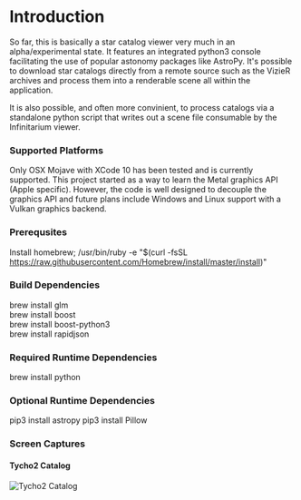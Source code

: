 # Introduction
So far, this is basically a star catalog viewer very much in an alpha/experimental state. It features an integrated python3 console facilitating the use of popular astonomy packages like AstroPy. It's possible to download star catalogs directly from a remote source such as the VizieR archives and process them into a renderable scene all within the application.  

It is also possible, and often more convinient, to process catalogs via a standalone python script that writes out a scene file consumable by the Infinitarium viewer.        

### Supported Platforms
Only OSX Mojave with XCode 10 has been tested and is currently supported. This project started as a way to learn the Metal graphics API (Apple specific). However, the code is well designed to decouple the graphics API and future plans include Windows and Linux support with a Vulkan graphics backend.

### Prerequsites
Install homebrew; /usr/bin/ruby -e "$(curl -fsSL https://raw.githubusercontent.com/Homebrew/install/master/install)"

### Build Dependencies
brew install glm  
brew install boost  
brew install boost-python3  
brew install rapidjson

### Required Runtime Dependencies
brew install python

### Optional Runtime Dependencies  
pip3 install astropy
pip3 install Pillow

### Screen Captures

#### Tycho2 Catalog
![Tycho2 Catalog](screen_captures/tycho2.png)
